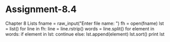 # Assignment-8.4
Chapter 8 Lists
fname = raw_input("Enter file name: ")
fh = open(fname)
lst = list()
for line in fh:
    line = line.rstrip()
    words = line.split()
    for element in words:
        if element in lst:
            continue
        else:
            lst.append(element)
lst.sort()
print lst
